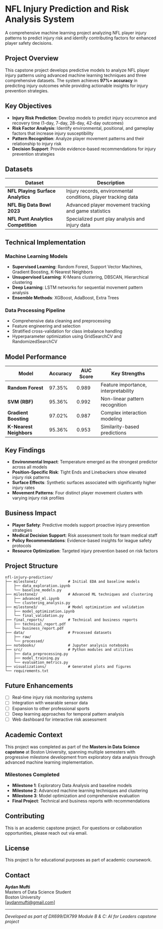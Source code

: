 # NFL Injury Prediction and Risk Analysis System

A comprehensive machine learning project analyzing NFL player injury patterns to predict injury risk and identify contributing factors for enhanced player safety decisions.

## Project Overview

This capstone project develops predictive models to analyze NFL player injury patterns using advanced machine learning techniques and three comprehensive datasets. The system achieves **97%+ accuracy** in predicting injury outcomes while providing actionable insights for injury prevention strategies.

## Key Objectives

- **Injury Risk Prediction**: Develop models to predict injury occurrence and recovery time (1-day, 7-day, 28-day, 42-day outcomes)
- **Risk Factor Analysis**: Identify environmental, positional, and gameplay factors that increase injury susceptibility  
- **Pattern Recognition**: Analyze player movement patterns and their relationship to injury risk
- **Decision Support**: Provide evidence-based recommendations for injury prevention strategies

## Datasets

| Dataset | Description |
|---------|-------------|
| **NFL Playing Surface Analytics** | Injury records, environmental conditions, player tracking data |
| **NFL Big Data Bowl 2023** | Advanced player movement tracking and game statistics |
| **NFL Punt Analytics Competition** | Specialized punt play analysis and injury data |

## Technical Implementation

### Machine Learning Models
- **Supervised Learning**: Random Forest, Support Vector Machines, Gradient Boosting, K-Nearest Neighbors
- **Unsupervised Learning**: K-Means clustering, DBSCAN, Hierarchical clustering
- **Deep Learning**: LSTM networks for sequential movement pattern analysis
- **Ensemble Methods**: XGBoost, AdaBoost, Extra Trees

### Data Processing Pipeline
- Comprehensive data cleaning and preprocessing
- Feature engineering and selection
- Stratified cross-validation for class imbalance handling
- Hyperparameter optimization using GridSearchCV and RandomizedSearchCV

## Model Performance

| Model | Accuracy | AUC Score | Key Strengths |
|-------|----------|-----------|---------------|
| **Random Forest** | 97.35% | 0.989 | Feature importance, interpretability |
| **SVM (RBF)** | 95.36% | 0.992 | Non-linear pattern recognition |
| **Gradient Boosting** | 97.02% | 0.987 | Complex interaction modeling |
| **K-Nearest Neighbors** | 95.36% | 0.953 | Similarity-based predictions |

## Key Findings

- **Environmental Impact**: Temperature emerged as the strongest predictor across all models
- **Position-Specific Risk**: Tight Ends and Linebackers show elevated injury risk patterns
- **Surface Effects**: Synthetic surfaces associated with significantly higher injury rates
- **Movement Patterns**: Four distinct player movement clusters with varying injury risk profiles

## Business Impact

- **Player Safety**: Predictive models support proactive injury prevention strategies
- **Medical Decision Support**: Risk assessment tools for team medical staff
- **Policy Recommendations**: Evidence-based insights for league safety protocols
- **Resource Optimization**: Targeted injury prevention based on risk factors

## Project Structure

```
nfl-injury-prediction/
├── milestone1/              # Initial EDA and baseline models
│   ├── data_exploration.ipynb
│   └── baseline_models.py
├── milestone2/              # Advanced ML techniques and clustering
│   ├── advanced_ml.ipynb
│   └── clustering_analysis.py
├── milestone3/              # Model optimization and validation
│   ├── model_optimization.ipynb
│   └── final_validation.py
├── final_reports/           # Technical and business reports
│   ├── technical_report.pdf
│   └── business_report.pdf
├── data/                    # Processed datasets
│   ├── raw/
│   └── processed/
├── notebooks/               # Jupyter analysis notebooks
├── src/                     # Python modules and utilities
│   ├── data_preprocessing.py
│   ├── model_training.py
│   └── evaluation_metrics.py
├── visualizations/          # Generated plots and figures
└── requirements.txt
```

## Future Enhancements

- [ ] Real-time injury risk monitoring systems
- [ ] Integration with wearable sensor data
- [ ] Expansion to other professional sports
- [ ] Deep learning approaches for temporal pattern analysis
- [ ] Web dashboard for interactive risk assessment

## Academic Context

This project was completed as part of the **Masters in Data Science capstone** at Boston University, spanning multiple semesters with progressive milestone development from exploratory data analysis through advanced machine learning implementation.

### Milestones Completed
- **Milestone 1**: Exploratory Data Analysis and baseline models
- **Milestone 2**: Advanced machine learning techniques and clustering
- **Milestone 3**: Model optimization and comprehensive evaluation
- **Final Project**: Technical and business reports with recommendations

## Contributing

This is an academic capstone project. For questions or collaboration opportunities, please reach out via email.

## License

This project is for educational purposes as part of academic coursework.

## Contact

**Aydan Mufti**  
Masters of Data Science Student  
Boston University  
[aydanmufti@gmail.com]

---
*Developed as part of DX699/DX799 Module B & C: AI for Leaders capstone project*
